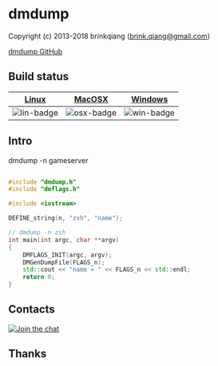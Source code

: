 # dmdump

Copyright (c) 2013-2018 brinkqiang (brink.qiang@gmail.com)

[dmdump GitHub](https://github.com/brinkqiang/dmdump)

## Build status
| [Linux][lin-link] | [MacOSX][osx-link] | [Windows][win-link] |
| :---------------: | :----------------: | :-----------------: |
| ![lin-badge]      | ![osx-badge]       | ![win-badge]        |

[lin-badge]: https://travis-ci.org/brinkqiang/dmdump.svg?branch=master "Travis build status"
[lin-link]:  https://travis-ci.org/brinkqiang/dmdump "Travis build status"
[osx-badge]: https://travis-ci.org/brinkqiang/dmdump.svg?branch=master "Travis build status"
[osx-link]:  https://travis-ci.org/brinkqiang/dmdump "Travis build status"
[win-badge]: https://ci.appveyor.com/api/projects/status/github/brinkqiang/dmdump?branch=master&svg=true "AppVeyor build status"
[win-link]:  https://ci.appveyor.com/project/brinkqiang/dmdump "AppVeyor build status"

## Intro
dmdump -n gameserver

```cpp

#include "dmdump.h"
#include "dmflags.h"

#include <iostream>

DEFINE_string(n, "zsh", "name");

// dmdump -n zsh
int main(int argc, char **argv) 
{   
    DMFLAGS_INIT(argc, argv);
    DMGenDumpFile(FLAGS_n);
    std::cout << "name = " << FLAGS_n << std::endl;
    return 0;   
}

```
## Contacts
[![Join the chat](https://badges.gitter.im/brinkqiang/dmdump/Lobby.svg)](https://gitter.im/brinkqiang/dmdump)

## Thanks
